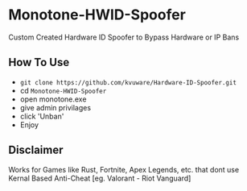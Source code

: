 # Monotone-HWID-Spoofer
Custom Created Hardware ID Spoofer to Bypass Hardware or IP Bans
<br>
## How To Use
* `git clone https://github.com/kvuware/Hardware-ID-Spoofer.git`
* cd `Monotone-HWID-Spoofer`
* open monotone.exe
* give admin privilages
* click 'Unban'
* Enjoy

## Disclaimer
Works for Games like Rust, Fortnite, Apex Legends, etc. that dont use Kernal Based Anti-Cheat [eg. Valorant - Riot Vanguard]

